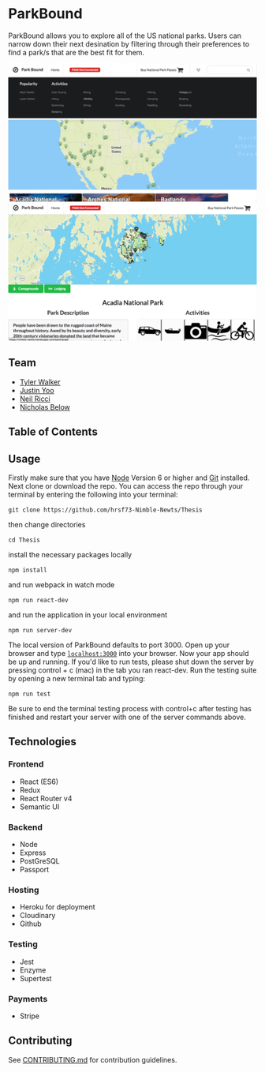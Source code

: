 # ParkBound

ParkBound allows you to explore all of the US national parks. Users can narrow down their next desination by filtering through their preferences to find a park/s that are the best fit for them. 

![](./photos/ParkBound.png) ![](./photos/ParkBound3.png)

## Team
  - [Tyler Walker](https://github.com/twalk4821)
  - [Justin Yoo](https://github.com/justinjyoo)
  - [Neil Ricci](https://github.com/iccir919)
  - [Nicholas Below](https://github.com/nkbelow)

## Table of Contents

## Usage

Firstly make sure that you have [Node](https://nodejs.org/en/download/) Version 6 or higher and [Git](https://git-scm.com/book/en/v2/Getting-Started-Installing-Git)  installed.
Next clone or download the repo. You can access the repo through your terminal by entering the following into your terminal:
```
git clone https://github.com/hrsf73-Nimble-Newts/Thesis
```
then change directories
```
cd Thesis
```
install the necessary packages locally
```
npm install
```
and run webpack in watch mode
```
npm run react-dev
```
and run the application in your local environment
```
npm run server-dev
```
The local version of ParkBound defaults to port 3000. Open up your browser and type [`localhost:3000`](http://localhost:3000) into your browser. Now your app should be up and running. If you'd like to run tests, please shut down the server by pressing control + c (mac) in the tab you ran react-dev. Run the testing suite by opening a new terminal tab and typing:
```
npm run test
```
Be sure to end the terminal testing process with control+c after testing has finished and restart your server with one of the server commands above. 

## Technologies

### Frontend
- React (ES6)
- Redux
- React Router v4
- Semantic UI

### Backend
- Node
- Express
- PostGreSQL
- Passport

### Hosting
- Heroku for deployment
- Cloudinary
- Github

### Testing
- Jest
- Enzyme
- Supertest

### Payments
- Stripe



## Contributing

See [CONTRIBUTING.md](CONTRIBUTING.md) for contribution guidelines.
